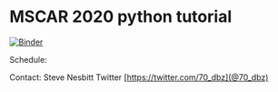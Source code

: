 # MSCAR 2020 python tutorial

[![Binder](http://mybinder.org/badge_logo.svg)](https://mybinder.org/v2/gh/swnesbitt/MSCAR-2020/master?urlpath=lab/tree/index.ipynb)

Schedule:

Contact: Steve Nesbitt Twitter [https://twitter.com/70_dbz](@70_dbz)

 
